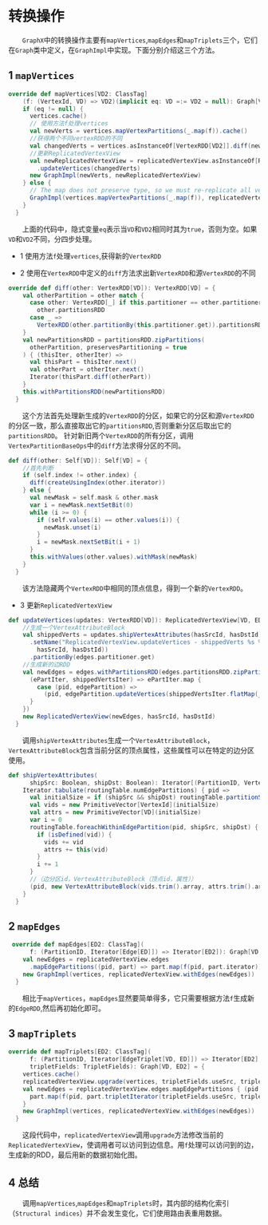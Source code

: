 # 转换操作

&emsp;&emsp;`GraphX`中的转换操作主要有`mapVertices`,`mapEdges`和`mapTriplets`三个，它们在`Graph`类中定义，在`GraphImpl`中实现。下面分别介绍这三个方法。

## 1 `mapVertices`

```scala
override def mapVertices[VD2: ClassTag]
    (f: (VertexId, VD) => VD2)(implicit eq: VD =:= VD2 = null): Graph[VD2, ED] = {
    if (eq != null) {
      vertices.cache()
      // 使用方法f处理vertices
      val newVerts = vertices.mapVertexPartitions(_.map(f)).cache()
      //获得两个不同vertexRDD的不同
      val changedVerts = vertices.asInstanceOf[VertexRDD[VD2]].diff(newVerts)
      //更新ReplicatedVertexView
      val newReplicatedVertexView = replicatedVertexView.asInstanceOf[ReplicatedVertexView[VD2, ED]]
        .updateVertices(changedVerts)
      new GraphImpl(newVerts, newReplicatedVertexView)
    } else {
      // The map does not preserve type, so we must re-replicate all vertices
      GraphImpl(vertices.mapVertexPartitions(_.map(f)), replicatedVertexView.edges)
    }
  }
```
&emsp;&emsp;上面的代码中，隐式变量`eq`表示当`VD`和`VD2`相同时其为`true`，否则为空。如果`VD`和`VD2`不同，分四步处理。

- 1 使用方法`f`处理`vertices`,获得新的`VertexRDD`

- 2 使用在`VertexRDD`中定义的`diff`方法求出新`VertexRDD`和源`VertexRDD`的不同

```scala
override def diff(other: VertexRDD[VD]): VertexRDD[VD] = {
    val otherPartition = other match {
      case other: VertexRDD[_] if this.partitioner == other.partitioner =>
        other.partitionsRDD
      case _ =>
        VertexRDD(other.partitionBy(this.partitioner.get)).partitionsRDD
    }
    val newPartitionsRDD = partitionsRDD.zipPartitions(
      otherPartition, preservesPartitioning = true
    ) { (thisIter, otherIter) =>
      val thisPart = thisIter.next()
      val otherPart = otherIter.next()
      Iterator(thisPart.diff(otherPart))
    }
    this.withPartitionsRDD(newPartitionsRDD)
  }
```
&emsp;&emsp;这个方法首先处理新生成的`VertexRDD`的分区，如果它的分区和源`VertexRDD`的分区一致，那么直接取出它的`partitionsRDD`,否则重新分区后取出它的`partitionsRDD`。
针对新旧两个`VertexRDD`的所有分区，调用`VertexPartitionBaseOps`中的`diff`方法求得分区的不同。

```scala
def diff(other: Self[VD]): Self[VD] = {
    //首先判断
    if (self.index != other.index) {
      diff(createUsingIndex(other.iterator))
    } else {
      val newMask = self.mask & other.mask
      var i = newMask.nextSetBit(0)
      while (i >= 0) {
        if (self.values(i) == other.values(i)) {
          newMask.unset(i)
        }
        i = newMask.nextSetBit(i + 1)
      }
      this.withValues(other.values).withMask(newMask)
    }
  }
```
&emsp;&emsp;该方法隐藏两个`VertexRDD`中相同的顶点信息，得到一个新的`VertexRDD`。

- 3 更新`ReplicatedVertexView`

```scala
def updateVertices(updates: VertexRDD[VD]): ReplicatedVertexView[VD, ED] = {
    //生成一个VertexAttributeBlock
    val shippedVerts = updates.shipVertexAttributes(hasSrcId, hasDstId)
      .setName("ReplicatedVertexView.updateVertices - shippedVerts %s %s (broadcast)".format(
        hasSrcId, hasDstId))
      .partitionBy(edges.partitioner.get)
    //生成新的边RDD
    val newEdges = edges.withPartitionsRDD(edges.partitionsRDD.zipPartitions(shippedVerts) {
      (ePartIter, shippedVertsIter) => ePartIter.map {
        case (pid, edgePartition) =>
          (pid, edgePartition.updateVertices(shippedVertsIter.flatMap(_._2.iterator)))
      }
    })
    new ReplicatedVertexView(newEdges, hasSrcId, hasDstId)
  }
```
&emsp;&emsp;调用`shipVertexAttributes`生成一个`VertexAttributeBlock`，`VertexAttributeBlock`包含当前分区的顶点属性，这些属性可以在特定的边分区使用。

```scala
def shipVertexAttributes(
      shipSrc: Boolean, shipDst: Boolean): Iterator[(PartitionID, VertexAttributeBlock[VD])] = {
    Iterator.tabulate(routingTable.numEdgePartitions) { pid =>
      val initialSize = if (shipSrc && shipDst) routingTable.partitionSize(pid) else 64
      val vids = new PrimitiveVector[VertexId](initialSize)
      val attrs = new PrimitiveVector[VD](initialSize)
      var i = 0
      routingTable.foreachWithinEdgePartition(pid, shipSrc, shipDst) { vid =>
        if (isDefined(vid)) {
          vids += vid
          attrs += this(vid)
        }
        i += 1
      }
      //（边分区id，VertexAttributeBlock（顶点id，属性））
      (pid, new VertexAttributeBlock(vids.trim().array, attrs.trim().array))
    }
  }
```

## 2 `mapEdges`

```scala
 override def mapEdges[ED2: ClassTag](
      f: (PartitionID, Iterator[Edge[ED]]) => Iterator[ED2]): Graph[VD, ED2] = {
    val newEdges = replicatedVertexView.edges
      .mapEdgePartitions((pid, part) => part.map(f(pid, part.iterator)))
    new GraphImpl(vertices, replicatedVertexView.withEdges(newEdges))
  }
```
&emsp;&emsp;相比于`mapVertices`，`mapEdges`显然要简单得多，它只需要根据方法`f`生成新的`EdgeRDD`,然后再初始化即可。

## 3 `mapTriplets`

```scala
override def mapTriplets[ED2: ClassTag](
      f: (PartitionID, Iterator[EdgeTriplet[VD, ED]]) => Iterator[ED2],
      tripletFields: TripletFields): Graph[VD, ED2] = {
    vertices.cache()
    replicatedVertexView.upgrade(vertices, tripletFields.useSrc, tripletFields.useDst)
    val newEdges = replicatedVertexView.edges.mapEdgePartitions { (pid, part) =>
      part.map(f(pid, part.tripletIterator(tripletFields.useSrc, tripletFields.useDst)))
    }
    new GraphImpl(vertices, replicatedVertexView.withEdges(newEdges))
  }
```
&emsp;&emsp;这段代码中，`replicatedVertexView`调用`upgrade`方法修改当前的`ReplicatedVertexView`，使调用者可以访问到边信息。用`f`处理可以访问到的边，生成新的RDD，最后用新的数据初始化图。

## 4 总结

&emsp;&emsp;调用`mapVertices`,`mapEdges`和`mapTriplets`时，其内部的结构化索引（`Structural indices`）并不会发生变化，它们使用路由表重用数据。
